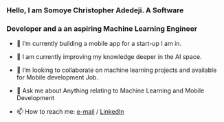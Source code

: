 ### Hello, I am Somoye Christopher Adedeji. A Software 
### Developer and a an aspiring Machine Learning Engineer 


- 🔭 I’m currently building a mobile app for a start-up I am in.
- 🌱 I am currently improving my knowledge deeper in the AI space.
- 👯 I’m looking to collaborate on machine learning projects and available for Mobile development Job.

- 💬 Ask me about Anything relating to Machine Learning and Mobile Development
- 📫 How to reach me: [e-mail](adedejisomoye1@gmail.com) / [LinkedIn](https://www.linkedin.com/in/christopher-somoye-273b45173)
